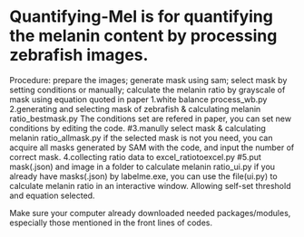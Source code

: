 # Quantifying-Mel is for quantifying the melanin content by processing zebrafish images.

Procedure: prepare the images; generate mask using sam; select mask by setting conditions or manually; calculate the melanin ratio by grayscale of mask using equation quoted in paper
1.white balance process_wb.py
2.generating and selecting mask of zebrafish & calculating melanin ratio_bestmask.py
The conditions set are refered in paper, you can set new conditions by editing the code.
#3.manully select mask & calculating melanin ratio_allmask.py
if the selected mask is not you need, you can acquire all masks generated by SAM with the code, and input the number of correct mask.
4.collecting ratio data to excel_ratiotoexcel.py
#5.put mask(.json) and image in a folder to calculate melanin ratio_ui.py
if you already have masks(.json) by labelme.exe, you can use the file(ui.py) to calculate melanin ratio in an interactive window. Allowing self-set threshold and equation selected.

Make sure your computer already downloaded needed packages/modules, especially those mentioned in the front lines of codes.
